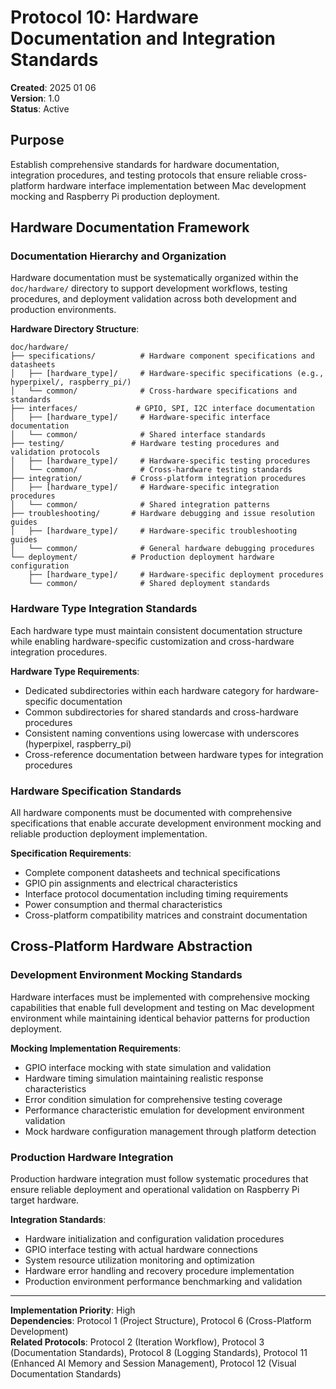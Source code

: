 # Protocol 10: Hardware Documentation and Integration Standards

**Created**: 2025 01 06  
**Version**: 1.0  
**Status**: Active  

## Purpose

Establish comprehensive standards for hardware documentation, integration procedures, and testing protocols that ensure reliable cross-platform hardware interface implementation between Mac development mocking and Raspberry Pi production deployment.

## Hardware Documentation Framework

### Documentation Hierarchy and Organization
Hardware documentation must be systematically organized within the `doc/hardware/` directory to support development workflows, testing procedures, and deployment validation across both development and production environments.

**Hardware Directory Structure**:
```
doc/hardware/
├── specifications/          # Hardware component specifications and datasheets
│   ├── [hardware_type]/     # Hardware-specific specifications (e.g., hyperpixel/, raspberry_pi/)
│   └── common/              # Cross-hardware specifications and standards
├── interfaces/             # GPIO, SPI, I2C interface documentation
│   ├── [hardware_type]/     # Hardware-specific interface documentation
│   └── common/              # Shared interface standards
├── testing/               # Hardware testing procedures and validation protocols
│   ├── [hardware_type]/     # Hardware-specific testing procedures
│   └── common/              # Cross-hardware testing standards
├── integration/           # Cross-platform integration procedures
│   ├── [hardware_type]/     # Hardware-specific integration procedures
│   └── common/              # Shared integration patterns
├── troubleshooting/       # Hardware debugging and issue resolution guides
│   ├── [hardware_type]/     # Hardware-specific troubleshooting guides
│   └── common/              # General hardware debugging procedures
└── deployment/            # Production deployment hardware configuration
    ├── [hardware_type]/     # Hardware-specific deployment procedures
    └── common/              # Shared deployment standards
```

### Hardware Type Integration Standards
Each hardware type must maintain consistent documentation structure while enabling hardware-specific customization and cross-hardware integration procedures.

**Hardware Type Requirements**:
- Dedicated subdirectories within each hardware category for hardware-specific documentation
- Common subdirectories for shared standards and cross-hardware procedures
- Consistent naming conventions using lowercase with underscores (hyperpixel, raspberry_pi)
- Cross-reference documentation between hardware types for integration procedures

### Hardware Specification Standards
All hardware components must be documented with comprehensive specifications that enable accurate development environment mocking and reliable production deployment implementation.

**Specification Requirements**:
- Complete component datasheets and technical specifications
- GPIO pin assignments and electrical characteristics
- Interface protocol documentation including timing requirements
- Power consumption and thermal characteristics
- Cross-platform compatibility matrices and constraint documentation

## Cross-Platform Hardware Abstraction

### Development Environment Mocking Standards
Hardware interfaces must be implemented with comprehensive mocking capabilities that enable full development and testing on Mac development environment while maintaining identical behavior patterns for production deployment.

**Mocking Implementation Requirements**:
- GPIO interface mocking with state simulation and validation
- Hardware timing simulation maintaining realistic response characteristics
- Error condition simulation for comprehensive testing coverage
- Performance characteristic emulation for development environment validation
- Mock hardware configuration management through platform detection

### Production Hardware Integration
Production hardware integration must follow systematic procedures that ensure reliable deployment and operational validation on Raspberry Pi target hardware.

**Integration Standards**:
- Hardware initialization and configuration validation procedures
- GPIO interface testing with actual hardware connections
- System resource utilization monitoring and optimization
- Hardware error handling and recovery procedure implementation
- Production environment performance benchmarking and validation

---

**Implementation Priority**: High  
**Dependencies**: Protocol 1 (Project Structure), Protocol 6 (Cross-Platform Development)  
**Related Protocols**: Protocol 2 (Iteration Workflow), Protocol 3 (Documentation Standards), Protocol 8 (Logging Standards), Protocol 11 (Enhanced AI Memory and Session Management), Protocol 12 (Visual Documentation Standards)
